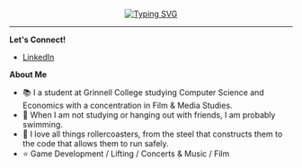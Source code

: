 <p align="center"> <a href="https://git.io/typing-svg"><img src="https://readme-typing-svg.demolab.com?font=Handjet&size=35&duration=2000&pause=1000&color=CD1212&center=true&multiline=true&repeat=false&width=700&height=150&lines=Hello!+%F0%9F%91%8B;I'm+Mitch%2C+a+tech+enthusiast+and+rollercoaster+nerd!+;(seriously%2C+I+know+way+too+much+about+both)" alt="Typing SVG" /></a>

---

**Let's Connect!**
- [LinkedIn](https://www.linkedin.com/in/mitchpaiva/)

**About Me**
- 📚 I a student at Grinnell College studying Computer Science and Economics with a concentration in Film & Media Studies.
- 🤿 When I am not studying or hanging out with friends, I am probably swimming.
- 🎢 I love all things rollercoasters, from the steel that constructs them to the code that allows them to run safely.
- ⭐️ Game Development / Lifting / Concerts & Music / Film
